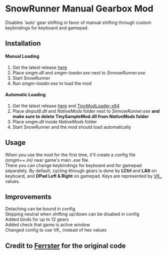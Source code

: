 # SnowRunner Manual Gearbox Mod

Disables 'auto' gear shifting in favor of manual shifting through custom keybindings for keyboard and gamepad.

## Installation

#### Manual Loading

1. Get the latest release [here](https://github.com/drafty46/Snowrunner-Manual-Gearbox-Mod/releases)
1. Place _smgm.dll_ and _smgm-loader.exe_ next to _SnmowRunner.exe_
1. Start SnowRunner
1. Run _smgm-loader.exe_ to load the mod

#### Automatic Loading
1. Get the latest release [here](https://github.com/drafty46/Snowrunner-Manual-Gearbox-Mod/releases) and [TinyModLoader-x64](https://github.com/YAL-Game-Tools/TinyModInjector/releases)
1. Place _dinput8.dll_ and _NativeMods_ folder next to _SnmowRunner.exe_ **and make sure to delete TinySampleMod.dll from _NativeMods_ folder**
1. Place _smgm.dll_ inside _NativeMods_ folder
1. Start SnowRunner and the mod should load automatically

## Usage

When you use the mod for the first time, it'll create a config file _(smgm++.ini)_ near game's main _.exe_ file.\
There you can change keybindings for keyboard and for gamepad separately. By default, cycling through gears is done by **LCtrl** and **LAlt** on keyboard, and **DPad Left & Right** on gamepad. Keys are represented by [VK_](https://github.com/drafty46/Snowrunner-Manual-Gearbox-Mod/blob/master/src/dll/utils/keymap.cxx) values.

## Improvements

Detaching can be bound in config\
Skipping neutral when shifting up/down can be disabed in config\
Added binds for up to 12 gears\
Added check that game is active window\
Changed config to use VK_ instead of hex values

## Credit to [Ferrster](https://github.com/Ferrster/Snowrunner-Manual-Gearbox-Mod) for the original code
